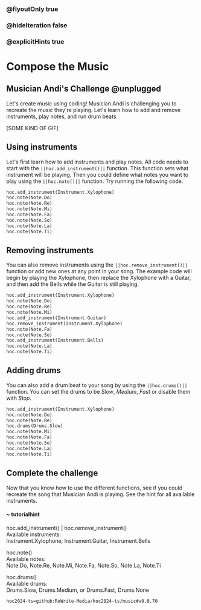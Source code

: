 ### @flyoutOnly true
### @hideIteration false
### @explicitHints true

# Compose the Music

## Musician Andi's Challenge @unplugged

Let's create music using coding! Musician Andi is challenging you to recreate the music they're playing. Let's learn how to add and remove instruments, play notes, and run drum beats.

[SOME KIND OF GIF]

## Using instruments

Let's first learn how to add instruments and play notes. All code needs to start with the ``||hoc.add_instrument()||`` function. This function sets what instrument will be playing. Then you could define what notes you want to play using the ``||hoc.note()||`` function. Try running the following code.

```python
hoc.add_instrument(Instrument.Xylophone)
hoc.note(Note.Do)
hoc.note(Note.Re)
hoc.note(Note.Mi)
hoc.note(Note.Fa)
hoc.note(Note.So)
hoc.note(Note.La)
hoc.note(Note.Ti)
```

## Removing instruments
You can also remove instruments using the ``||hoc.remove_instrument()||`` function or add new ones at any point in your song. The example code will begin by playing the Xylophone, then replace the Xylophone with a Guitar, and then add the Bells while the Guitar is still playing.

```python
hoc.add_instrument(Instrument.Xylophone)
hoc.note(Note.Do)
hoc.note(Note.Re)
hoc.note(Note.Mi)
hoc.add_instrument(Instrument.Guitar)
hoc.remove_instrument(Instrument.Xylophone)
hoc.note(Note.Fa)
hoc.note(Note.So)
hoc.add_instrument(Instrument.Bells)
hoc.note(Note.La)
hoc.note(Note.Ti)
```

## Adding drums
You can also add a drum beat to your song by using the ``||hoc.drums()||`` function. You can set the drums to be *Slow*, *Medium*, *Fast* or disable them with *Stop*.

```python
hoc.add_instrument(Instrument.Xylophone)
hoc.note(Note.Do)
hoc.note(Note.Re)
hoc.drums(Drums.Slow)
hoc.note(Note.Mi)
hoc.note(Note.Fa)
hoc.note(Note.So)
hoc.note(Note.La)
hoc.note(Note.Ti)
```


## Complete the challenge
Now that you know how to use the different functions, see if you could recreate the song that Musician Andi is playing. See the hint for all available instruments.

#### ~ tutorialhint
hoc.add_instrument() | hoc.remove_instrument()  
Available instruments:  
Instrument.Xylophone, Instrument.Guitar, Instrument.Bells

hoc.note()  
Available notes:  
Note.Do, Note.Re, Note.Mi, Note.Fa, Note.So, Note.La, Note.Ti

hoc.drums()  
Available drums:  
Drums.Slow, Drums.Medium, or Drums.Fast, Drums.None


```package
hoc2024-ts=github:ReWrite-Media/hoc2024-ts/music#v0.0.70
```